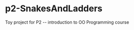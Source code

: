 p2-SnakesAndLadders
===================

Toy project for P2 -- introduction to OO Programming course
